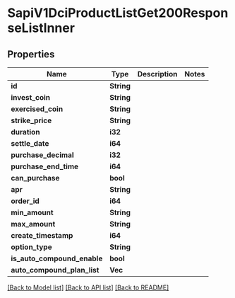 # SapiV1DciProductListGet200ResponseListInner

## Properties

Name | Type | Description | Notes
------------ | ------------- | ------------- | -------------
**id** | **String** |  | 
**invest_coin** | **String** |  | 
**exercised_coin** | **String** |  | 
**strike_price** | **String** |  | 
**duration** | **i32** |  | 
**settle_date** | **i64** |  | 
**purchase_decimal** | **i32** |  | 
**purchase_end_time** | **i64** |  | 
**can_purchase** | **bool** |  | 
**apr** | **String** |  | 
**order_id** | **i64** |  | 
**min_amount** | **String** |  | 
**max_amount** | **String** |  | 
**create_timestamp** | **i64** |  | 
**option_type** | **String** |  | 
**is_auto_compound_enable** | **bool** |  | 
**auto_compound_plan_list** | **Vec<String>** |  | 

[[Back to Model list]](../README.md#documentation-for-models) [[Back to API list]](../README.md#documentation-for-api-endpoints) [[Back to README]](../README.md)


